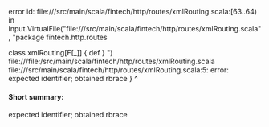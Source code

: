 error id: file://<WORKSPACE>/src/main/scala/fintech/http/routes/xmlRouting.scala:[63..64) in Input.VirtualFile("file://<WORKSPACE>/src/main/scala/fintech/http/routes/xmlRouting.scala", "package fintech.http.routes

class xmlRouting[F[_]] {
    def 
}
")
file://<WORKSPACE>/file:<WORKSPACE>/src/main/scala/fintech/http/routes/xmlRouting.scala
file://<WORKSPACE>/src/main/scala/fintech/http/routes/xmlRouting.scala:5: error: expected identifier; obtained rbrace
}
^
#### Short summary: 

expected identifier; obtained rbrace